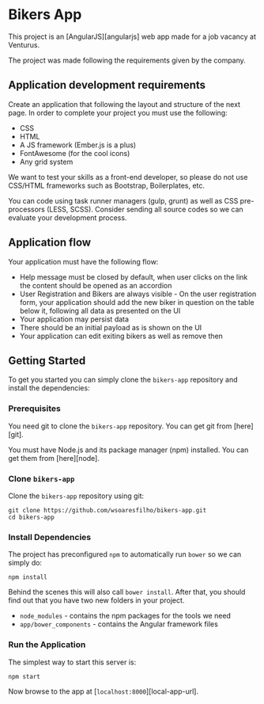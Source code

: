# Bikers App

This project is an [AngularJS][angularjs] web app made for a job vacancy at Venturus.

The project was made following the requirements given by the company.

## Application development requirements

Create an application that following the layout and structure of the next page. In order to complete your
project you must use the following:
* CSS
* HTML
* A JS framework (Ember.js is a plus)
* FontAwesome (for the cool icons)
* Any grid system

We want to test your skills as a front-end developer, so please do not use CSS/HTML frameworks such as
Bootstrap, Boilerplates, etc.

You can code using task runner managers (gulp, grunt) as well as CSS pre-processors (LESS, SCSS).
Consider sending all source codes so we can evaluate your development process.

## Application flow

Your application must have the following flow:
* Help message must be closed by default, when user clicks on the link the content should be opened as an
accordion
* User Registration and Bikers are always visible - On the user registration form, your application should add the new biker in question on the table below it,
following all data as presented on the UI
* Your application may persist data
* There should be an initial payload as is shown on the UI
* Your application can edit exiting bikers as well as remove then

## Getting Started

To get you started you can simply clone the `bikers-app` repository and install the dependencies:

### Prerequisites

You need git to clone the `bikers-app` repository. You can get git from [here][git].

You must have Node.js and its package manager (npm) installed. You can get them from [here][node].

### Clone `bikers-app`

Clone the `bikers-app` repository using git:

```
git clone https://github.com/wsoaresfilho/bikers-app.git
cd bikers-app
```

### Install Dependencies

The project has preconfigured `npm` to automatically run `bower` so we can simply do:

```
npm install
```

Behind the scenes this will also call `bower install`. After that, you should find out that you have
two new folders in your project.

* `node_modules` - contains the npm packages for the tools we need
* `app/bower_components` - contains the Angular framework files

### Run the Application

The simplest way to start this server is:

```
npm start
```

Now browse to the app at [`localhost:8000`][local-app-url].